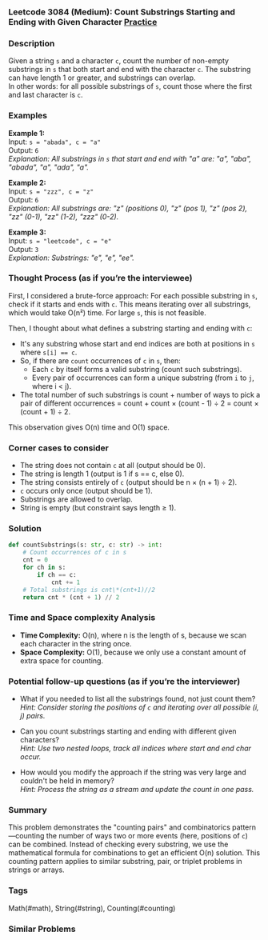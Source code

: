 ### Leetcode 3084 (Medium): Count Substrings Starting and Ending with Given Character [Practice](https://leetcode.com/problems/count-substrings-starting-and-ending-with-given-character)

### Description  
Given a string `s` and a character `c`, count the number of non-empty substrings in `s` that both start and end with the character `c`. The substring can have length 1 or greater, and substrings can overlap.  
In other words: for all possible substrings of `s`, count those where the first and last character is `c`.

### Examples  

**Example 1:**  
Input: `s = "abada", c = "a"`  
Output: `6`  
*Explanation: All substrings in `s` that start and end with "a" are: "a", "aba", "abada", "a", "ada", "a".*

**Example 2:**  
Input: `s = "zzz", c = "z"`  
Output: `6`  
*Explanation: All substrings are: "z" (positions 0), "z" (pos 1), "z" (pos 2), "zz" (0-1), "zz" (1-2), "zzz" (0-2).*

**Example 3:**  
Input: `s = "leetcode", c = "e"`  
Output: `3`  
*Explanation: Substrings: "e", "e", "ee".*

### Thought Process (as if you’re the interviewee)  
First, I considered a brute-force approach: For each possible substring in `s`, check if it starts and ends with `c`. This means iterating over all substrings, which would take O(n²) time. For large `s`, this is not feasible.

Then, I thought about what defines a substring starting and ending with `c`:  
- It's any substring whose start and end indices are both at positions in `s` where `s[i] == c`.  
- So, if there are `count` occurrences of `c` in `s`, then:
  - Each `c` by itself forms a valid substring (count such substrings).
  - Every pair of occurrences can form a unique substring (from `i` to `j`, where i < j).
- The total number of such substrings is count + number of ways to pick a pair of different occurrences = count + count × (count - 1) ÷ 2 = count × (count + 1) ÷ 2.

This observation gives O(n) time and O(1) space.

### Corner cases to consider  
- The string does not contain `c` at all (output should be 0).
- The string is length 1 (output is 1 if s == c, else 0).
- The string consists entirely of `c` (output should be n × (n + 1) ÷ 2).
- `c` occurs only once (output should be 1).
- Substrings are allowed to overlap.
- String is empty (but constraint says length ≥ 1).

### Solution

```python
def countSubstrings(s: str, c: str) -> int:
    # Count occurrences of c in s
    cnt = 0
    for ch in s:
        if ch == c:
            cnt += 1
    # Total substrings is cnt\*(cnt+1)//2
    return cnt * (cnt + 1) // 2
```

### Time and Space complexity Analysis  

- **Time Complexity:** O(n), where n is the length of s, because we scan each character in the string once.
- **Space Complexity:** O(1), because we only use a constant amount of extra space for counting.

### Potential follow-up questions (as if you’re the interviewer)  

- What if you needed to list all the substrings found, not just count them?  
  *Hint: Consider storing the positions of `c` and iterating over all possible (i, j) pairs.*

- Can you count substrings starting and ending with different given characters?  
  *Hint: Use two nested loops, track all indices where start and end char occur.*

- How would you modify the approach if the string was very large and couldn't be held in memory?  
  *Hint: Process the string as a stream and update the count in one pass.*

### Summary
This problem demonstrates the "counting pairs" and combinatorics pattern—counting the number of ways two or more events (here, positions of `c`) can be combined. Instead of checking every substring, we use the mathematical formula for combinations to get an efficient O(n) solution. This counting pattern applies to similar substring, pair, or triplet problems in strings or arrays.

### Tags
Math(#math), String(#string), Counting(#counting)

### Similar Problems
